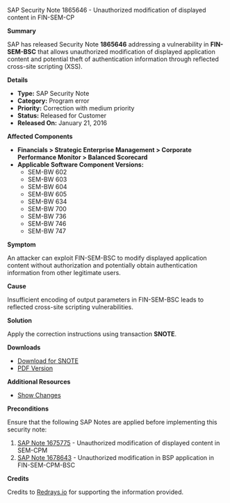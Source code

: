 SAP Security Note 1865646 - Unauthorized modification of displayed content in FIN-SEM-CP

**Summary**

SAP has released Security Note **1865646** addressing a vulnerability in **FIN-SEM-BSC** that allows unauthorized modification of displayed application content and potential theft of authentication information through reflected cross-site scripting (XSS).

**Details**

- **Type:** SAP Security Note
- **Category:** Program error
- **Priority:** Correction with medium priority
- **Status:** Released for Customer
- **Released On:** January 21, 2016

**Affected Components**

- **Financials > Strategic Enterprise Management > Corporate Performance Monitor > Balanced Scorecard**
- **Applicable Software Component Versions:**
  - SEM-BW 602
  - SEM-BW 603
  - SEM-BW 604
  - SEM-BW 605
  - SEM-BW 634
  - SEM-BW 700
  - SEM-BW 736
  - SEM-BW 746
  - SEM-BW 747

**Symptom**

An attacker can exploit FIN-SEM-BSC to modify displayed application content without authorization and potentially obtain authentication information from other legitimate users.

**Cause**

Insufficient encoding of output parameters in FIN-SEM-BSC leads to reflected cross-site scripting vulnerabilities.

**Solution**

Apply the correction instructions using transaction **SNOTE**.

**Downloads**

- [Download for SNOTE](https://notesdownloads.sap.com/note/0040000011028852017)
- [PDF Version](https://userapps.support.sap.com/sap/support/sfm/notes/print/0001865646?language=en-US&token=83CD8114C65B6AADDF1198484CC0BD3D)

**Additional Resources**

- [Show Changes](https://me.sap.com/notesLatestChanges/0001865646/E/diff)

**Preconditions**

Ensure that the following SAP Notes are applied before implementing this security note:

1. [SAP Note 1675775](https://me.sap.com/notes/1675775) - Unauthorized modification of displayed content in SEM-CPM
2. [SAP Note 1678643](https://me.sap.com/notes/1678643) - Unauthorized modification in BSP application in FIN-SEM-CPM-BSC

**Credits**

Credits to [Redrays.io](https://redrays.io) for supporting the information provided.